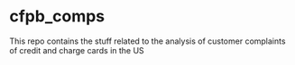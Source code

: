 # cfpb_comps
This repo contains the stuff related to the analysis of customer complaints of credit and charge cards in the US
